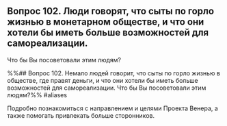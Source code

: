 ## Вопрос 102. Люди говорят, что сыты по горло жизнью в монетарном обществе, и что они хотели бы иметь больше возможностей для самореализации. 
Что бы Вы посоветовали этим людям?

%%## Вопрос 102. Немало людей говорит, что сыты по горло жизнью в обществе, где правят деньги, и что они хотели бы иметь больше возможностей для самореализации. Что бы Вы посоветовали этим людям?%% #aliases 

Подробно познакомиться с направлением и целями Проекта Венера, а также помогать привлекать больше сторонников.